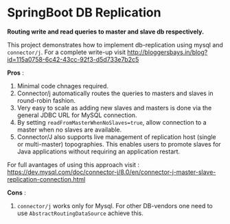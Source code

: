 # SpringBoot DB Replication 

**Routing write and read queries to master and slave db respectively.**

This project demonstrates how to implement db-replication using mysql and `connector/j`. For a complete write-up visit http://bloggersbays.in/blog?id=115a0758-6c42-43cc-92f3-d5d733e7b2c5

**Pros** :
1. Minimal code chnages required.
2. Connector/j automatically routes the queries to masters and slaves in round-robin fashion.
3. Very easy to scale as adding new slaves and masters is done via the general JDBC URL for MySQL connection. 
4. By setting `readFromMasterWhenNoSlaves=true`, allow connection to a master when no slaves are available.
5. Connector/J also supports live management of replication host (single or multi-master) topographies. This enables users to promote slaves for Java applications without requiring an application restart. 

For full avantages of using this approach visit : https://dev.mysql.com/doc/connector-j/8.0/en/connector-j-master-slave-replication-connection.html

**Cons** :
1. `connector/j` works only for Mysql. For other DB-vendors one need to use `AbstractRoutingDataSource` achieve this.
